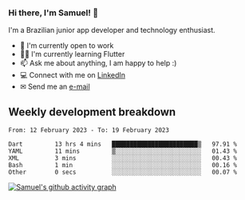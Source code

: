 ### Hi there, I'm Samuel! 👋

I'm a Brazilian junior app developer and technology enthusiast.

- 🏢 I'm currently open to work
- 👨‍💻 I'm currently learning Flutter
- 📫 Ask me about anything, I am happy to help :)
- 💻 Connect with me on [LinkedIn](https://www.linkedin.com/in/samuel-s-marques/)
- ✉ Send me an [e-mail](mailto:samuel.s.marques@protonmail.com)

## Weekly development breakdown
<!--START_SECTION:waka-->

```text
From: 12 February 2023 - To: 19 February 2023

Dart         13 hrs 4 mins   ████████████████████████▒   97.91 %
YAML         11 mins         ▒░░░░░░░░░░░░░░░░░░░░░░░░   01.43 %
XML          3 mins          ░░░░░░░░░░░░░░░░░░░░░░░░░   00.43 %
Bash         1 min           ░░░░░░░░░░░░░░░░░░░░░░░░░   00.16 %
Other        0 secs          ░░░░░░░░░░░░░░░░░░░░░░░░░   00.07 %
```

<!--END_SECTION:waka-->

[![Samuel's github activity graph](https://activity-graph.herokuapp.com/graph?username=samuel-s-marques&theme=react-dark)](https://github.com/samuel-s-marques)
